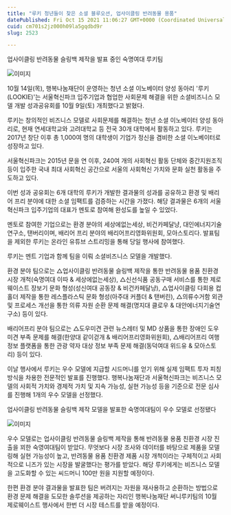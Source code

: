 ```yaml
---
title: "루키 청년들이 찾은 소셜 블루오션, 업사이클링 반려동물 용품"
datePublished: Fri Oct 15 2021 11:06:27 GMT+0000 (Coordinated Universal Time)
cuid: cm701s2jz000h09la5gqdbd9r
slug: 2523

---
```



업사이클링 반려동물 슬링백 제작을 발표 중인 숙명여대 루키팀

![이미지](https://cdn.hashnode.com/res/hashnode/image/upload/v1739252071082/fb521696-e1b3-48e7-9b25-24c4db3d2252.jpeg)

10월 14일(목), 행복나눔재단이 운영하는 청년 소셜 이노베이터 양성 동아리 '루키(LOOKIE)'는 서울혁신파크 입주기업과 협업한 사회문제 해결을 위한 소셜비즈니스 모델 개발 성과공유회를 10월 9일(토) 개최했다고 밝혔다.

루키는 창의적인 비즈니스 모델로 사회문제를 해결하는 청년 소셜 이노베이터 양성 동아리로, 현재 연세대학교와 고려대학교 등 전국 30개 대학에서 활동하고 있다. 루키는 2017년 창단 이후 총 1,000여 명의 대학생이 기업가 정신을 겸비한 소셜 이노베이터로 성장하고 있다.

서울혁신파크는 2015년 문을 연 이후, 240여 개의 사회혁신 활동 단체와 중간지원조직 등이 입주한 국내 최대 사회혁신 공간으로 서울의 사회혁신 가치와 문화 실천 활동을 주도하고 있다.

이번 성과 공유회는 6개 대학의 루키가 개발한 결과물의 성과를 공유하고 환경 및 배리어 프리 분야에 대한 소셜 임팩트를 검증하는 시간을 가졌다. 해당 결과물은 6개의 서울혁신파크 입주기업의 대표가 멘토로 참여해 완성도를 높일 수 있었다.

멘토로 참여한 기업으로는 환경 분야의 세상에없는세상, 비건카페달냥, 대인에너지기술연구소, 탠버리이며, 배리어 프리 분야의 배리어프리영화위원회, 모아스토리다. 발표팀을 제외한 루키는 온라인 유튜브 스트리밍을 통해 당일 행사에 참여했다.

루키는 멘트 기업과 함께 팀을 이뤄 소셜비즈니스 모델을 개발했다.

환경 분야 팀으로는 △업사이클링 반려동물 슬링백 제작을 통한 반려동물 용품 친환경 시장 개척(숙명여대 이따 & 세상에없는세상), △신선식품 공동구매 서비스를 통한 제로웨이스트 장보기 문화 형성(성신여대 공동장 & 비건카페달냥), △업사이클링 다회용 컵홀더 제작을 통한 레스플라스틱 문화 형성(아주대 커플더 & 탠버린), △의류수거함 외관 및 프로세스 개선을 통한 의류 자원 순환 문제 해결(명지대 클로우 & 대안에너지기술연구소) 등이 있다.

배리어프리 분야 팀으로는 △도우미견 관련 뉴스레터 및 MD 상품을 통한 장애인 도우미견 부족 문제를 해결(한양대 같이걷개 & 배리어프리영화위원회), △배리어프리 여행 정보 플랫폼을 통한 관광 약자 대상 정보 부족 문제 해결(동덕여대 위드유 & 모아스토리) 등이 있다.

이날 행사에서 루키는 우수 모델에 지급할 시드머니를 얻기 위해 실제 임팩트 투자 피칭 방식을 차용한 전문적인 발표를 진행했다. 행복나눔재단과 서울혁신파크는 비즈니스 모델의 사회적 가치와 경제적 가치 및 지속 가능성, 실현 가능성 등을 기준으로 전문 심사를 진행해 1개의 우수 모델을 선정했다.

업사이클링 반려동물 슬링백 제작 모델을 발표한 숙명여대팀이 우수 모델로 선정됐다

![이미지](https://cdn.hashnode.com/res/hashnode/image/upload/v1739252074017/5d6274ad-8528-423f-98d5-f71f79ffc85a.jpeg)

우수 모델로는 업사이클링 반려동물 슬링백 제작을 통해 반려동물 용품 친환경 시장 진출을 꾀한 숙영여대팀이 받았다. 무엇보다 시장 조사와 데이터를 바탕으로 제품을 모델링해 실현 가능성이 높고, 반려동물 용품 친환경 제품 시장 개척이라는 구체적이고 사회적으로 니즈가 있는 시장을 발굴했다는 평가를 받았다. 해당 루키에게는 비즈니스 모델을 고도화할 수 있는 씨드머니 100만 원을 지원할 예정이다.

한편 환경 분야 결과물을 발표한 팀은 버려지는 자원을 재사용하고 순환하는 방법으로 환경 문제 해결을 도모한 솔루션을 제공하는 자리인 행복나눔재단 써니루키팀의 10월 제로웨이스트 행사에서 한번 더 시장 테스트를 받을 예정이다.